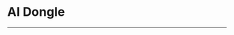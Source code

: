 # AI Dongle

---

<DocCard :cards="[
  {
    title: 'Using AI Dongle on Android',
    description: '',
    avatar: '/img/安卓_手机.png',
    path: '/en/readme/android-d1'
  },
  {
    title: 'Using AI Dongle on Windows',
    description: '',
    avatar: '/img/电脑.png',
    path: '/en/readme/windows-d1'
  },
  {
    title: 'Using AI Dongle on macOS',
    description: '',
    avatar: '/img/苹果电脑.png',
    path: '/en/readme/macos-d1'
  }
]" />
